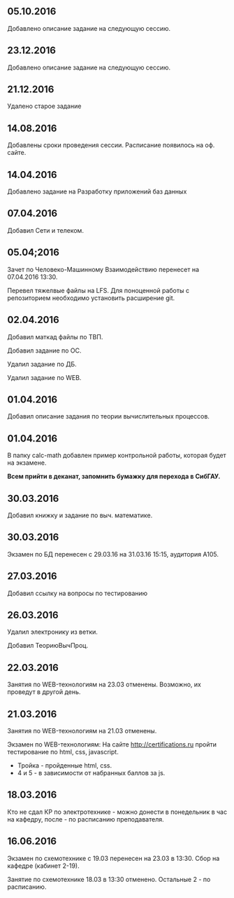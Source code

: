 ## 05.10.2016

Добавлено описание задание на следующую сессию.

## 23.12.2016

Добавлено описание задание на следующую сессию.

## 21.12.2016

Удалено старое задание

## 14.08.2016

Добавлены сроки проведения сессии. Расписание появилось на оф. сайте.

## 14.04.2016

Добавлено задание на Разработку приложений баз данных

## 07.04.2016

Добавил Сети и телеком.


## 05.04;2016

Зачет по Человеко-Машинному Взаимодействию перенесет на 07.04.2016 13:30.

Перевел тяжелвые файлы на LFS. Для поноценной работы с репозиторием необходимо установить расширение git.

## 02.04.2016

Добавил маткад файлы по ТВП.

Добавил задание по ОС.

Удалил задание по ДБ.

Удалил задание по WEB.

## 01.04.2016

Добавил описание задания по теории вычислительных процессов.

## 01.04.2016

В папку calc-math добавлен пример контрольной работы, которая будет на экзамене.

**Всем прийти в деканат, запомнить бумажку для перехода в СибГАУ.**

## 30.03.2016

Добавил книжку и задание по выч. математике.

## 30.03.2016

Экзамен по БД перенесен с 29.03.16 на 31.03.16 15:15, аудитория А105.

## 27.03.2016

Добавил ссылку на вопросы по тестированию

## 26.03.2016

Удалил электронику из ветки.

Добавил ТеориюВычПроц.

## 22.03.2016

Занятия по WEB-технологиям на 23.03 отменены. 
Возможно, их проведут в другой день.

## 21.03.2016

Занятия по WEB-технологиям на 21.03 отменены.

Экзамен по WEB-технологиям: На сайте http://certifications.ru пройти 
тестирование по html, css, javascript.
* Тройка - пройденные html, css. 
* 4 и 5 - в зависимости от набранных баллов за js.


## 18.03.2016

Кто не сдал КР по электротехнике - можно донести в понедельник в час на кафедру, 
после - по расписанию преподавателя.


## 16.06.2016

Экзамен по схемотехнике с 19.03 перенесен на 23.03 в 13:30.
Сбор на кафедре (кабинет 2-19).

Занятие по схемотехнике 18.03 в 13:30 отменено. Остальные 2 - по расписанию.
